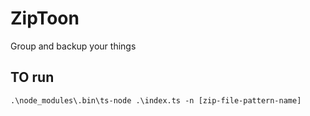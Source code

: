 # ZipToon

Group and backup your things

## TO run

`.\node_modules\.bin\ts-node .\index.ts -n [zip-file-pattern-name]`
